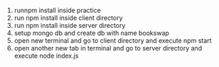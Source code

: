 1. runnpm install inside practice
2. ⁠run npm install inside client directory
3. ⁠run npm install inside server directory
4. ⁠setup mongo db and create db with name bookswap
5. ⁠open new terminal and go to client directory and execute npm start
6. ⁠open another new tab in terminal and go to server directory and execute node index.js
